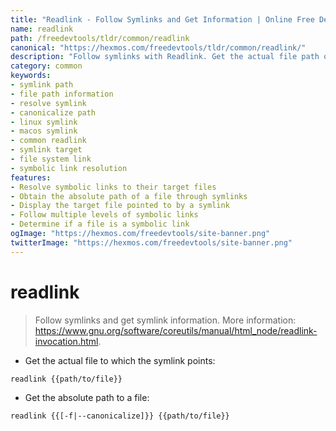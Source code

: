 ```yaml
---
title: "Readlink - Follow Symlinks and Get Information | Online Free DevTools by Hexmos"
name: readlink
path: /freedevtools/tldr/common/readlink
canonical: "https://hexmos.com/freedevtools/tldr/common/readlink/"
description: "Follow symlinks with Readlink. Get the actual file path or the absolute path of symbolic links. Free online tool, no registration required."
category: common
keywords:
- symlink path
- file path information
- resolve symlink
- canonicalize path
- linux symlink
- macos symlink
- common readlink
- symlink target
- file system link
- symbolic link resolution
features:
- Resolve symbolic links to their target files
- Obtain the absolute path of a file through symlinks
- Display the target file pointed to by a symlink
- Follow multiple levels of symbolic links
- Determine if a file is a symbolic link
ogImage: "https://hexmos.com/freedevtools/site-banner.png"
twitterImage: "https://hexmos.com/freedevtools/site-banner.png"
---
```


# readlink

> Follow symlinks and get symlink information.
> More information: <https://www.gnu.org/software/coreutils/manual/html_node/readlink-invocation.html>.

- Get the actual file to which the symlink points:

`readlink {{path/to/file}}`

- Get the absolute path to a file:

`readlink {{[-f|--canonicalize]}} {{path/to/file}}`
